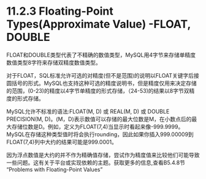 # 11.2.3 Floating-Point Types\(Approximate Value\) -FLOAT, DOUBLE

FLOAT和DOUBLE类型代表了不精确的数值类型，MySQL用4字节来存储单精度数值类型8字符来存储双精度数值类型。

对于FLOAT，SQL标准允许可选的对精度\(但不是范围\)的说明以FLOAT关键字后接圆括号的形式。MySQL也支持这种可选的精度说明书，但是精度仅用来决定存储的范围，\(0-23\)的精度以4字节单精度的形式存储，（24-53\)的结果以8字节双精度的形式存储。

MySQL允许不标准的语法:FLOAT\(M, D\) 或 REAL\(M, D\) 或 DOUBLE PRECISION\(M, D\)。\(M，D\)表示数值可以存储的最大位数是M，在小数点后的最大存储位数是D。例如，定义为FLOAT\(7,4\)当显示时看起来像-999.9999。MySQL在存储这种类型值时将会执行rounding，因此如果你插入999.00009到FLOAT\(7,4\)列中大约的结果可能是999.0001。

因为浮点数值是大约的并不作为精确值存储，尝试作为精度值来比较他们可能导致一些问题。这有关于平台或实现依赖的主题。获取更多的信息,查看B5.4.8节 “Problems with Floating-Point Values”

